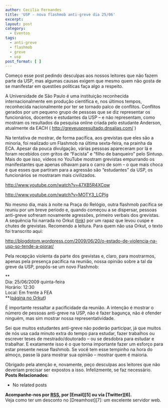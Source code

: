 ```yaml
---
author: Cecilia Fernandes
title: 'USP - nova flashmob anti-greve dia 25/06'
excerpt:
layout: post
category:
  - Eventos
tags:
  - anti-greve
  - flashmob
  - greve
  - usp
post_format: [ ]
---
```

Começo esse post pedindo desculpas aos nossos leitores que não fazem parte da USP, mas algumas causas exigem que mesmo quem não gosta de se manifestar em questões políticas faça algo a respeito.

A Universidade de São Paulo é uma instituição reconhecida internacionalmente em produção científica e, nos últimos tempos, reconhecida nacionalmente por ter se tornado palco de conflitos. Conflitos gerados por um pequeno grupo de pessoas que se diz representar os funcionários, docentes e estudantes da USP – e não representam, como mostram os resultados da pesquisa online criada pelo estudante Anderson, atualmente da EACH ( http://greveuspresultado.dnsalias.com/ )

Na tentativa de mostrar, de forma pacífica, aos grevistas que eles são a minoria, foi realizado um Flashmob na última sexta-feira, na prainha da ECA. Apesar da pouca divulgação, várias pessoas apareceram por lá e foram recebidos com gritos de “Facista” e “filho de banqueiro” pelo Sintusp. Mais do que isso, vídeos no YouTube mostram grevistas empurrando os manifestantes que apenas olhavam para o carro de som – o que mais choca é que esses que partiram para a agressão são “estudantes” da USP, os funcionários se mostraram mais civilizados.

http://www.youtube.com/watch?v=47XB5R4XCow

http://www.youtube.com/watch?v=MOTY3_LCPlg

No mesmo dia, mais à noite na Praça do Relógio, outra flashmob pacífica se reuniu por um breve período e, quando começou a se dispersar, pessoas anti-greve sofreram novamente agressões, primeiro verbais dos grevistas. A sequência foi narrada no Orkut ([link][1]) por um rapaz que levou cuspe e chutes de grevistas. Recomendo a leitura. Para quem não usa Orkut, o texto foi transcrito aqui:

http://blogdotom.wordpress.com/2009/06/20/o-estado-de-violencia-na-usp-so-tende-a-piorar/

Pela recepção violenta da parte dos grevistas e, claro, para mostrarmos, apenas pela presença pacífica na reunião, nossa opinião sobre a tal da greve da USP, propôs-se um novo Flashmob:

**  
Dia: 25/06/2009 quinta-feira  
Horário: 12:30  
Local: Em frente à FEA  
**([página no Orkut][2])

É importante ressaltar a pacificidade da reunião. A intenção é mostrar o número de pessoas anti-greve na USP, não é fazer bagunça, não é ofender ninguém, mas sim mostrar nossa representatividade.

Sei que muitos estudantes anti-greve não poderão participar, já que muitos de nós usa cada minuto extra do tempo para estudar, fazer trabalhos ou escrever teses de mestrado/doutorado – ou se desdobra para estudar e trabalhar. E exatamente isso é o que torna importante fazer um esforço para estar presente nesse flashmob. Se você tem esse tempinho na hora do almoço, passe lá para mostrar sua opinião – mostrar quem é maioria.

Obrigado pela atenção e, novamente, peço desculpas aos leitores que não deveriam precisar ser expostos a isso. Infelizmente, se faz necessário. 
**Posts Relacionados:** 
*   No related posts









**Acompanhe-nos por [ RSS][4], por [Email][5] ou via [Twitter][6].**  
Veja como ter um desconto no [Dreamhost][7]: um excelente servidor web.

 [1]: http://www.orkut.com.br/Main#CommMsgs.aspx?cmm=35362&tid=5349161641509978921&na=1&nst=1
 [2]: http://www.orkut.com.br/Main#CommMsgs.aspx?cmm=35362&tid=5349430734103718728&na=1&nst=1
 [3]: https://twitter.com/share
 [4]: http://feeds.feedburner.com/VidaGeek



